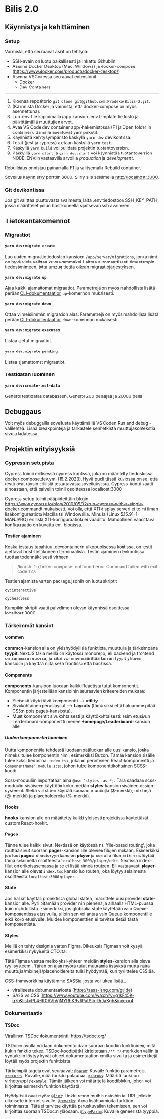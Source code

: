 # Bilis 2.0

## Käynnistys ja kehittäminen

### Setup
Varmista, että seuraavat asiat on tehtynä:
- SSH-avain on luotu paikallisesti ja linkattu Githubiin
- Asenna Docker Desktop (Mac, Windows) ja docker-compose (https://www.docker.com/products/docker-desktop/)
- Asenna VSCodessa seuraavat extensionit
  - Docker
  - Dev Containers

---
1. Kloonaa repositorio `git clone git@github.com:Prodeko/Bilis-2.git`. 
2. (Käynnistä Docker ja varmista, että docker-compose on myös asennettuna).
3. Luo .env file kopioimalla /app kansion .env.template tiedosto ja päivittämällä muuttujien arvot.
4. Avaa VS Code dev container app/-hakemistossa (F1 ja Open folder in container). Samalla asentuvat yarn paketit.
5. Käynnistä kehitysympäristö käskyllä `yarn dev` devikontissa.
6. Testit (jest ja cypress) ajetaan käskyllä `yarn test`.
7. Käskyllä `yarn build` voi buildata projektin tuotantoversion.
8. Käskyillä `yarn start` ja `yarn dev:start` voi käynnistää tuotantoversion NODE_ENV:in vastaavilla arvoilla _production_ ja _development_.

Rebuildaus onnistuu painamalla F1 ja valitsemalla Rebuild container.

Sovellus käynnistyy porttiin 3000. Siirry siis selaimella [http://localhost:3000](http://localhost:3000).

### Git devikontissa
Jos git valittaa puuttuvasta avaimesta, laita .env tiedostoon SSH_KEY_PATH, jossa määrittelet polun hostikoneella sijaitsevan ssh avaimeen.


## Tietokantakomennot

### Migraatiot

#### `yarn dev:migrate:create`
Luo uuden migraatiotiedoston kansioon `/app/server/migrations`, jonka nimi on hyvä viela vaihtaa kuvaavammaksi. Laittaa automaattisesti timestampin tiedostonimeen, jotta umzug tietää oikean migraatiojärjestyksen.

#### `yarn dev:migrate:up`
Ajaa kaikki ajamattomat migraatiot. Parametrejä on myös mahdollista lisätä perään [CLI-dokumentaation](https://github.com/sequelize/umzug#cli-usage) `up`-komennon mukaisesti.

#### `yarn dev:migrate:down`
Ottaa viimeisiimmän migraation alas. Parametrejä on myös mahdollista lisätä perään [CLI-dokumentaation](https://github.com/sequelize/umzug#cli-usage) `down`-komennon mukaisesti.

#### `yarn dev:migrate:executed`
Listaa ajetut migraatiot.

#### `yarn dev:migrate:pending`
Listaa ajamattomat migraatiot.

### Testidatan luominen

#### `yarn dev:create-test-data`
Generoi testidataa databaseen. Generoi 200 pelaajaa ja 20000 peliä. 

## Debuggaus
Voit myös debuggailla sovellusta käyttämällä VS Coden Run and debug -välilehteä. 
Lisää breakpointeja ja tarkastele senhetkistä muuttujakontekstia sivuja ladatessa.

## Projektin erityisyyksiä

### Cypressin setupista
Cypress toimii erillisessä cypress kontissa, joka on määritelty tiedostossa
docker-compose.dev.yml (16.2.2023). Hyvä puoli tässä kuviossa on se, että testit
ovat täysin erillisiä testattavasta sovelluksesta. Cypress-kontti vaatii ainoastaan,
että palvelin toimii osoitteessa localhost:3000 

Cypress setup toimii pääpiirteittäin blogin 
https://www.cypress.io/blog/2019/05/02/run-cypress-with-a-single-docker-command/ mukaisesti.
Voi olla, että X11 display serveri ei toimi ilman lisäkonfiguraatiota Macilla tai Windowsilla.
Minulla (Linux 5.15.91-1-MANJARO) erillistä X11-konfiguraatiota ei vaadittu.
Mahdollinen vaadittava konfiguraatio on kuvattu em. blogissa.

#### Testien ajaminen:
Koska testaus tapahtuu .devcontainerin ulkopuolisessa kontissa, 
on testit ajettavat host-tietokoneen terminaalista. Testin ajaminen
devkontissa tuottaa todennäköisesti virheen 
  
> /bin/sh: 1: docker-compose: not found 
error Command failed with exit code 127.

Testien ajamista varten package.jsoniin on luotu skriptit

```cy:interactive```

```cy:headless```

Kumpikin skripti vaatii palvelimen olevan käynnissä osoittessa localhost:3000.

### Tärkeimmät kansiot
#### Common
**common**-kansion alla on yleishyödyllisiä funktiota, muuttujia ja tärkeimpänä **tyypit**. NextJS takia meillä on käytössä monorepo, eli backend ja frontend on samassa repossa, ja siksi voimme määrittää kerran tyypit yhteen kansioon ja käyttää niitä sekä frontissa että backissa.

#### Components
**components**-kansioon luodaan kaikki Reactista tutut komponentit. Komponentin järjestellään kansioihin seuraavien kriteereiden mukaan:
- Yleisesti käytettävä komponentti --> **utility**
- Sivukohtainen peruslayout --> **Layouts** (tämä siksi että haluamme pitää CSS:n pois pages-kansiosta). 
- Muut komponentit sivukohtaisesti ja käyttökohtaisesti: esim etusivun Leaderboard-komponentti menee **Homepage/Leaderboard**-kansion alle.

##### Uuden komponentin luominen
Uutta komponenttia tehdessä luodaan pääluokan alle uusi kansio, jonka nimeksi tulee komponentin nimi, esimerkiksi Button. Tämän kansion sisälle tulee kaksi tiedostoa: `index.tsx`, joka on perinteinen React-komponentti ja `ComponentName".module.scss`, johon tulee komponenttikohtainen SCSS-koodi.

Scss-moduuliin importataan aina `@use 'styles' as *;`. Tällä saadaan scss-moduulin sisäiseen käyttöön koko meidän **styles**-kansion sisäinen design-systeemi. Sieltä voi sitten käyttää suoraan muuttujia ($-merkki), mixinejä (@-merkki) ja placeholdereita (%-merkki).

#### Hooks
**hooks**-kansion alle on määritetty kaikki yleisesti projektissa käytettävät custom React-hookit.

#### Pages
Tänne tulee kaikki sivut. Nextissä on käytössä ns. 'file-based routing', joka routtaa sivut suoraan **pages**-kansion alle olevien filujen mukaan. Esimerkiksi jos luot **pages**-directoryyn kansion **player** ja sen alle filun `edit.tsx`. löytää tämä selaimelta osoitteesta `localhost:3000/player/edit`. Nextissä index-filut on erikoisasemassa ja se ei lisää nimeä routeen. Eli vastaavasti **player**-kansion alle olevat `index.tsx` kansio luo routen, joka löytyy selaimesta osoitteesta `localhost:3000/player`

#### State
Jos haluat käyttää projektissa global statea, määrittele uusi provider **state**-kansion alle. Pyri pitämään provider niin pienenä ja alhaalla HTML-puussa kuin mahdollista. Esimerkiksi, jos globaalia state käytetään vain Queue-komponentissa etusivulla, silloin sen voi antaa vain Queue-komponentille eikä koko etusivulle. Muiden komponenttien ei tarvitse tietää tästä komponentista.

#### Styles
Meillä on tehty designia varten Figma. Oikeuksia Figmaan voit kysyä esimerkiksi nykyiseltä CTO:lta.

Tätä Figmaa vastaa melko yksi-yhteen meidän **styles**-kansion alla oleva tyylisysteemi. Tähän on ajan myötä tullut muutamia lisäyksiä mutta näitä muuttujia/mixinejä/placeholdereita tulisi hyödyntää, kun tyylittelee CSS:ää.

CSS-framworkkina käytämme SASSia, josta voi lukea lisää...
- virallisesta dokumentaatiosta (https://sass-lang.com/guide)
- SASS vs CSS (https://www.youtube.com/watch?v=g1kF45K-q7o&list=PL4-IK0AVhVjMYRhK9vRPatSlb-9r0aKgh&index=4

### Dokumentaatio

#### TSDoc
Virallinen TSDoc dokumentointi: https://tsdoc.org/

TSDoc:n avulla voidaan dokumentoidaan suoraan koodiin funktioiden, mitä kukin funktio tekee. TSDoc-koodipätkä kirjoitetaan `/** */`-merkkien väliin ja syntaksiin löytyy hyvät ohjeet dokumentaation omilta sivuilta ja esimerkkejä löytää myös projektin funktioista.

Tärkeimpiä tageja ovat seuraavat:
[`@param`](https://tsdoc.org/pages/tags/param/): Kuvaile funktio parametreja.
[`@returns`](https://tsdoc.org/pages/tags/return/): Kuvaile, mitä funktio palauttaa.
[`@throws`](https://tsdoc.org/pages/tags/throws/): Määritä funktion virhetyyppi
[`@example`](https://tsdoc.org/pages/tags/example/): Tämän jälkeen voi määritellä koodiblokin, johon voi kirjoittaa esimerkin funktion käytöstä.

Hyödyllisiä ovat myös:
[`@link`](https://tsdoc.org/pages/tags/link/): Linkki repon muihin osioihin tai URL jollekin ulkoiselle internet-sivulle.
[`@remarks`](https://tsdoc.org/pages/tags/remarks/): Anna lisähuomioita funktion toiminnasta. Tätä ei tarvitse käyttää peruskuvailun tekemiseen, sen voi kirjoittaa suoraan TSDoc:n yläosaan.
[`@typeParam`](https://tsdoc.org/pages/tags/typeparam/): Kuvaile geneeristä tyyppiä.



